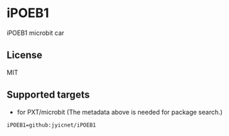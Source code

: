 # iPOEB1

iPOEB1 microbit car

## License

MIT

## Supported targets

* for PXT/microbit
(The metadata above is needed for package search.)

```package
iPOEB1=github:jyicnet/iPOEB1
```